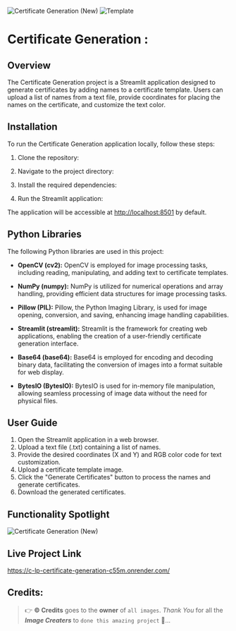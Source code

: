 ![Certificate Generation (New)](https://github.com/C-Logesh-Perumal-29/C-LP_Certificate_Generation/assets/125385633/4aa288cb-2c03-4ef4-bcb1-e68bcd86e8eb)
![Template](https://github.com/C-Logesh-Perumal-29/C-LP_Certificate_Generation/assets/125385633/b51e61d8-ff9b-4f3d-b95c-c7e6df394b2f)

# Certificate Generation :

## Overview

The Certificate Generation project is a Streamlit application designed to generate certificates by adding names to a certificate template. Users can upload a list of names from a text file, provide coordinates for placing the names on the certificate, and customize the text color.

## Installation

To run the Certificate Generation application locally, follow these steps:

1. Clone the repository:
     
2. Navigate to the project directory:

3. Install the required dependencies:

4. Run the Streamlit application:

The application will be accessible at [http://localhost:8501](http://localhost:8501) by default.

## Python Libraries

The following Python libraries are used in this project:

- **OpenCV (cv2):**
OpenCV is employed for image processing tasks, including reading, manipulating, and adding text to certificate templates.

- **NumPy (numpy):**
NumPy is utilized for numerical operations and array handling, providing efficient data structures for image processing tasks.

- **Pillow (PIL):**
Pillow, the Python Imaging Library, is used for image opening, conversion, and saving, enhancing image handling capabilities.

- **Streamlit (streamlit):**
Streamlit is the framework for creating web applications, enabling the creation of a user-friendly certificate generation interface.

- **Base64 (base64):**
Base64 is employed for encoding and decoding binary data, facilitating the conversion of images into a format suitable for web display.

- **BytesIO (BytesIO):**
BytesIO is used for in-memory file manipulation, allowing seamless processing of image data without the need for physical files.

## User Guide

1. Open the Streamlit application in a web browser.
2. Upload a text file (.txt) containing a list of names.
3. Provide the desired coordinates (X and Y) and RGB color code for text customization.
4. Upload a certificate template image.
5. Click the "Generate Certificates" button to process the names and generate certificates.
6. Download the generated certificates.

## Functionality Spotlight

![Certificate Generation (New)](https://github.com/C-Logesh-Perumal-29/C-LP_Certificate_Generation/assets/125385633/f058b2ad-4f02-42ed-98c6-129e2e08d7e0)

## Live Project Link
https://c-lp-certificate-generation-c55m.onrender.com/

## Credits:

  > 👉 **©️ Credits** goes to the **owner** of `all images`. _Thank You_ for all the _**Image Creaters**_ to `done this amazing project` 🤝...
